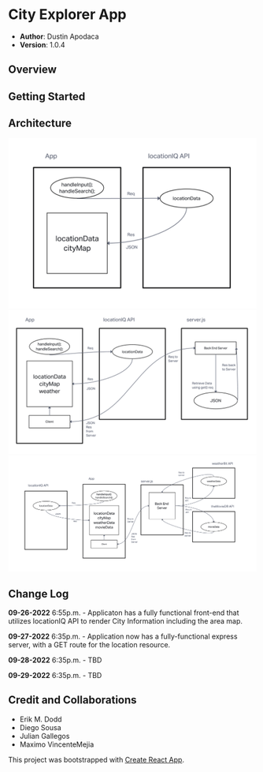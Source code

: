 # City Explorer App

- **Author**: Dustin Apodaca
- **Version**: 1.0.4

## Overview
<!-- Provide a high level overview of what this application is and why you are building it, beyond the fact that it's an assignment for this class. (i.e. What's your problem domain?) -->

## Getting Started
<!-- What are the steps that a user must take in order to build this app on their own machine and get it running? -->

## Architecture

![Web Response Cycle 1](./assets/images/WRRC.png)
![Web Response Cycle 2](./assets/images/WRRC2.png)
![Web Response Cycle 3](./assets/images/WRRC3.png)
<!-- Provide a detailed description of the application design. What technologies (languages, libraries, etc) you're using, and any other relevant design information. -->

## Change Log

**09-26-2022** 6:55p.m. - Applicaton has a fully functional front-end that utilizes locationIQ API to render City Information including the area map.

**09-27-2022** 6:35p.m. - Application now has a fully-functional express server, with a GET route for the location resource.

**09-28-2022** 6:35p.m. - TBD

**09-29-2022** 6:35p.m. - TBD

## Credit and Collaborations

* Erik M. Dodd
* Diego Sousa
* Julian Gallegos
* Maximo VincenteMejia

<!-- Give credit (and a link) to other people or resources that helped you build this application. -->

This project was bootstrapped with [Create React App](https://github.com/facebook/create-react-app).

